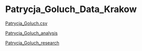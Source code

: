 # Patrycja_Goluch_Data_Krakow

[Patrycja_Goluch.csv](Patrycja_Goluch.csv)

[Patrycja_Goluch_analysis](Patrycja_Goluch_analysis.pdf)

[Patrycja_Goluch_research](Patrycja_Goluch_research.pdf)
